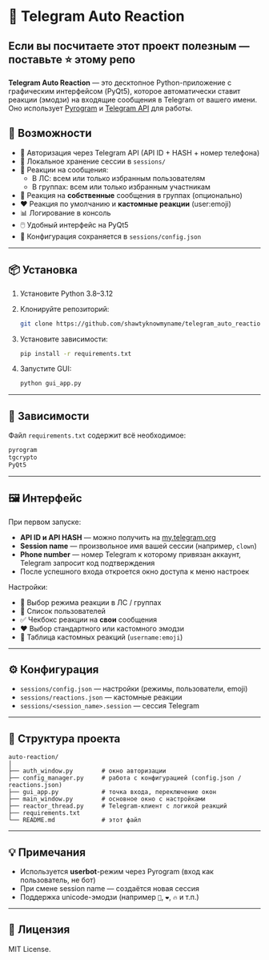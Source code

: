 # 🤡 Telegram Auto Reaction
## Если вы посчитаете этот проект полезным — поставьте :star: этому репо

**Telegram Auto Reaction** — это десктопное Python-приложение с графическим интерфейсом (PyQt5), которое автоматически ставит реакции (эмодзи) на входящие сообщения в Telegram от вашего имени. Оно использует [Pyrogram](https://docs.pyrogram.org/) и [Telegram API](https://core.telegram.org/api) для работы.

## 🚀 Возможности

- 🔐 Авторизация через Telegram API (API ID + HASH + номер телефона)
- 📂 Локальное хранение сессии в `sessions/`
- 💬 Реакции на сообщения:
  - В ЛС: всем или только избранным пользователям
  - В группах: всем или только избранным участникам
- 👤 Реакция на **собственные** сообщения в группах (опционально)
- ❤️ Реакция по умолчанию и **кастомные реакции** (user:emoji)
- 📊 Логирование в консоль
- 🖱️ Удобный интерфейс на PyQt5
- 🧠 Конфигурация сохраняется в `sessions/config.json`

---

## 📦 Установка

1. Установите Python 3.8–3.12
2. Клонируйте репозиторий:
   ```bash
   git clone https://github.com/shawtyknowmyname/telegram_auto_reaction.git
   ```
3. Установите зависимости:
   ```bash
   pip install -r requirements.txt
   ```

4. Запустите GUI:
   ```bash
   python gui_app.py
   ```

---

## 🧰 Зависимости

Файл `requirements.txt` содержит всё необходимое:
```txt
pyrogram
tgcrypto
PyQt5
```

---

## 🖼️ Интерфейс

При первом запуске:
- **API ID и API HASH** — можно получить на [my.telegram.org](https://my.telegram.org/auth)
- **Session name** — произвольное имя вашей сессии (например, `clown`)
- **Phone number** — номер Telegram к которому привязан аккаунт, Telegram запросит код подтверждения
- После успешного входа откроется окно доступа к меню настроек

Настройки:
- 🔘 Выбор режима реакции в ЛС / группах
- 📜 Список пользователей
- ✅ Чекбокс реакции на **свои** сообщения
- ❤️ Выбор стандартного или кастомного эмодзи
- 📝 Таблица кастомных реакций (`username:emoji`)

---

## ⚙️ Конфигурация

- `sessions/config.json` — настройки (режимы, пользователи, emoji)
- `sessions/reactions.json` — кастомные реакции
- `sessions/<session_name>.session` — сессия Telegram

---

## 🧾 Структура проекта

```
auto-reaction/
│
├── auth_window.py        # окно авторизации
├── config_manager.py     # работа с конфигурацией (config.json / reactions.json)
├── gui_app.py            # точка входа, переключение окон
├── main_window.py        # основное окно с настройками
├── reactor_thread.py     # Telegram-клиент с логикой реакций
├── requirements.txt
└── README.md             # этот файл
```

---

## 💡 Примечания

- Используется **userbot**-режим через Pyrogram (вход как пользователь, не бот)
- При смене session name — создаётся новая сессия
- Поддержка unicode-эмодзи (например `🤡`, `❤️`, `🔥` и т.п.)

---

## 📜 Лицензия

MIT License.
